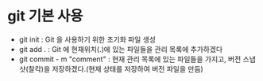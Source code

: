# git 기본 사용
- git init : Git 을 사용하기 위한 초기화 파일 생성
- git add . : Git 에 현재위치(.)에 있는 파일들을 관리 목록에 추가하겠다
- git commit - m "comment" : 현재 관리 목록에 있는 파일들을 가지고, 버전 스냅샷(찰칵)을 저장하겠다.(현재 상태를 저장하여 버전 파일을 만듬)